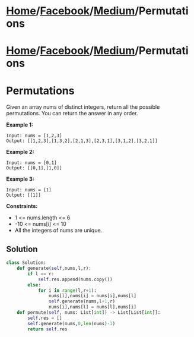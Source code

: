 # [Home](./../../..)/[Facebook](./../..)/[Medium](./..)/Permutations
# [Home](./../../..)/[Facebook](./../..)/[Medium](./..)/Permutations
<h1>Permutations</h1>

<p>
Given an array nums of distinct integers, return all the possible permutations. You can return the answer in any order.

</p>

<b>Example 1:</b>

    Input: nums = [1,2,3]
    Output: [[1,2,3],[1,3,2],[2,1,3],[2,3,1],[3,1,2],[3,2,1]]
    
<b>Example 2:</b>

    Input: nums = [0,1]
    Output: [[0,1],[1,0]]

<b>Example 3:</b>

    Input: nums = [1]
    Output: [[1]]

<b>Constraints:</b>

- 1 <= nums.length <= 6
- -10 <= nums[i] <= 10
- All the integers of nums are unique.

<h2>Solution</h2>

```python
class Solution:
    def generate(self,nums,l,r):
        if l == r:
            self.res.append(nums.copy())
        else:
            for i in range(l,r+1):
                nums[l],nums[i] = nums[i],nums[l]
                self.generate(nums,l+1,r)
                nums[i],nums[l] = nums[l],nums[i]
    def permute(self, nums: List[int]) -> List[List[int]]:
        self.res = []
        self.generate(nums,0,len(nums)-1)
        return self.res
```
